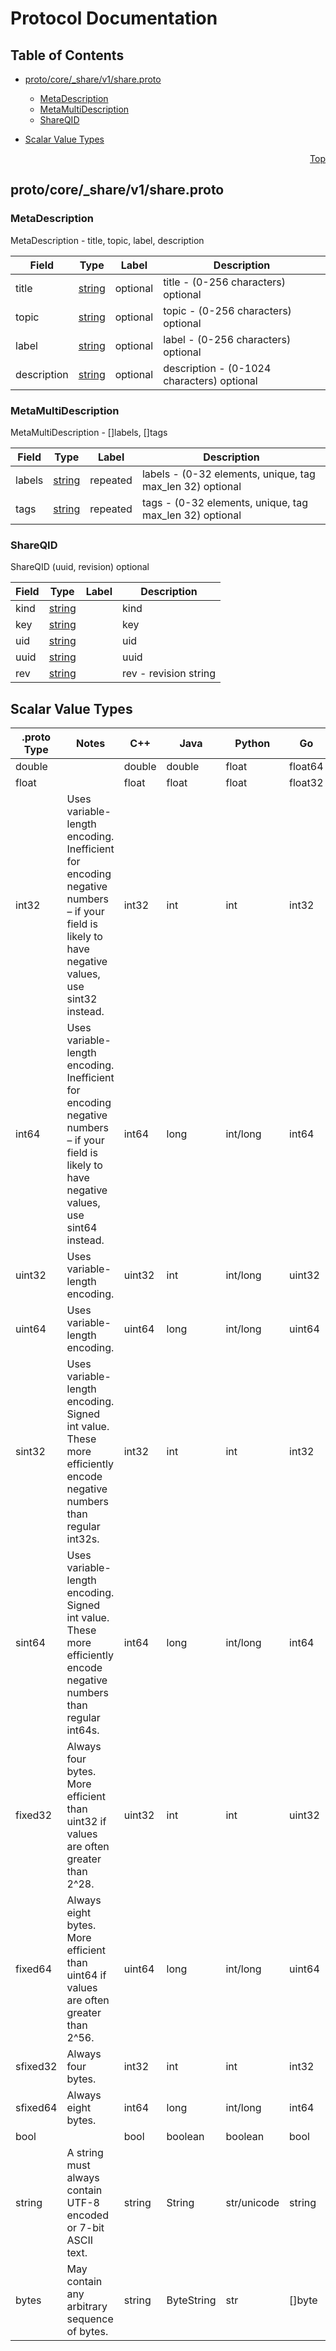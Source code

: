 # Protocol Documentation
<a name="top"></a>

## Table of Contents

- [proto/core/_share/v1/share.proto](#proto_core__share_v1_share-proto)
    - [MetaDescription](#proto-core-_share-v1-MetaDescription)
    - [MetaMultiDescription](#proto-core-_share-v1-MetaMultiDescription)
    - [ShareQID](#proto-core-_share-v1-ShareQID)
  
- [Scalar Value Types](#scalar-value-types)



<a name="proto_core__share_v1_share-proto"></a>
<p align="right"><a href="#top">Top</a></p>

## proto/core/_share/v1/share.proto



<a name="proto-core-_share-v1-MetaDescription"></a>

### MetaDescription
MetaDescription - title, topic, label, description


| Field | Type | Label | Description |
| ----- | ---- | ----- | ----------- |
| title | [string](#string) | optional | title - (0-256 characters) optional |
| topic | [string](#string) | optional | topic - (0-256 characters) optional |
| label | [string](#string) | optional | label - (0-256 characters) optional |
| description | [string](#string) | optional | description - (0-1024 characters) optional |






<a name="proto-core-_share-v1-MetaMultiDescription"></a>

### MetaMultiDescription
MetaMultiDescription - []labels, []tags


| Field | Type | Label | Description |
| ----- | ---- | ----- | ----------- |
| labels | [string](#string) | repeated | labels - (0-32 elements, unique, tag max_len 32) optional |
| tags | [string](#string) | repeated | tags - (0-32 elements, unique, tag max_len 32) optional |






<a name="proto-core-_share-v1-ShareQID"></a>

### ShareQID
ShareQID (uuid, revision) optional


| Field | Type | Label | Description |
| ----- | ---- | ----- | ----------- |
| kind | [string](#string) |  | kind |
| key | [string](#string) |  | key |
| uid | [string](#string) |  | uid |
| uuid | [string](#string) |  | uuid |
| rev | [string](#string) |  | rev - revision string |





 

 

 

 



## Scalar Value Types

| .proto Type | Notes | C++ | Java | Python | Go | C# | PHP | Ruby |
| ----------- | ----- | --- | ---- | ------ | -- | -- | --- | ---- |
| <a name="double" /> double |  | double | double | float | float64 | double | float | Float |
| <a name="float" /> float |  | float | float | float | float32 | float | float | Float |
| <a name="int32" /> int32 | Uses variable-length encoding. Inefficient for encoding negative numbers – if your field is likely to have negative values, use sint32 instead. | int32 | int | int | int32 | int | integer | Bignum or Fixnum (as required) |
| <a name="int64" /> int64 | Uses variable-length encoding. Inefficient for encoding negative numbers – if your field is likely to have negative values, use sint64 instead. | int64 | long | int/long | int64 | long | integer/string | Bignum |
| <a name="uint32" /> uint32 | Uses variable-length encoding. | uint32 | int | int/long | uint32 | uint | integer | Bignum or Fixnum (as required) |
| <a name="uint64" /> uint64 | Uses variable-length encoding. | uint64 | long | int/long | uint64 | ulong | integer/string | Bignum or Fixnum (as required) |
| <a name="sint32" /> sint32 | Uses variable-length encoding. Signed int value. These more efficiently encode negative numbers than regular int32s. | int32 | int | int | int32 | int | integer | Bignum or Fixnum (as required) |
| <a name="sint64" /> sint64 | Uses variable-length encoding. Signed int value. These more efficiently encode negative numbers than regular int64s. | int64 | long | int/long | int64 | long | integer/string | Bignum |
| <a name="fixed32" /> fixed32 | Always four bytes. More efficient than uint32 if values are often greater than 2^28. | uint32 | int | int | uint32 | uint | integer | Bignum or Fixnum (as required) |
| <a name="fixed64" /> fixed64 | Always eight bytes. More efficient than uint64 if values are often greater than 2^56. | uint64 | long | int/long | uint64 | ulong | integer/string | Bignum |
| <a name="sfixed32" /> sfixed32 | Always four bytes. | int32 | int | int | int32 | int | integer | Bignum or Fixnum (as required) |
| <a name="sfixed64" /> sfixed64 | Always eight bytes. | int64 | long | int/long | int64 | long | integer/string | Bignum |
| <a name="bool" /> bool |  | bool | boolean | boolean | bool | bool | boolean | TrueClass/FalseClass |
| <a name="string" /> string | A string must always contain UTF-8 encoded or 7-bit ASCII text. | string | String | str/unicode | string | string | string | String (UTF-8) |
| <a name="bytes" /> bytes | May contain any arbitrary sequence of bytes. | string | ByteString | str | []byte | ByteString | string | String (ASCII-8BIT) |

